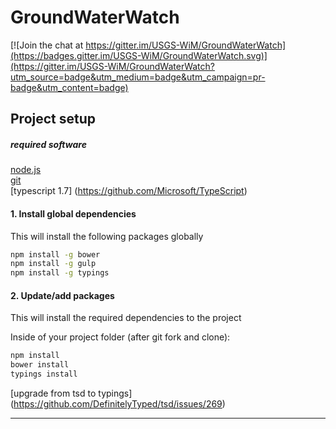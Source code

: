 # GroundWaterWatch

[![Join the chat at https://gitter.im/USGS-WiM/GroundWaterWatch](https://badges.gitter.im/USGS-WiM/GroundWaterWatch.svg)](https://gitter.im/USGS-WiM/GroundWaterWatch?utm_source=badge&utm_medium=badge&utm_campaign=pr-badge&utm_content=badge)

## Project setup

##### required software
[node.js](http://nodejs.org)  
[git](https://git-scm.com/)  
[typescript 1.7] (https://github.com/Microsoft/TypeScript)

#### 1.  Install global dependencies
This will install the following packages globally

```bash
npm install -g bower
npm install -g gulp
npm install -g typings
```
#### 2.  Update/add packages
This will install the required dependencies to the project

Inside of your project folder (after git fork and clone):
```bash
npm install
bower install
typings install 
```
[upgrade from tsd to typings] (https://github.com/DefinitelyTyped/tsd/issues/269)

------
